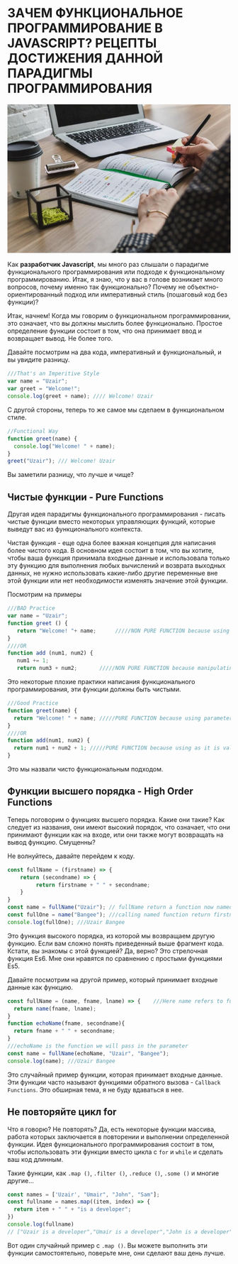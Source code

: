 # **ЗАЧЕМ ФУНКЦИОНАЛЬНОЕ ПРОГРАММИРОВАНИЕ В JAVASCRIPT? РЕЦЕПТЫ ДОСТИЖЕНИЯ ДАННОЙ ПАРАДИГМЫ ПРОГРАММИРОВАНИЯ**

![Logo](img/logo.jpeg)

Как **разработчик Javascript**, мы много раз слышали о парадигме функционального программирования или подходе к функциональному программированию. Итак, я знаю, что у вас в голове возникает много вопросов, почему именно так функционально? Почему не объектно-ориентированный подход или императивный стиль (пошаговый код без функции)?

Итак, начнем! Когда мы говорим о функциональном программировании, это означает, что вы должны мыслить более функционально. Простое определение функции состоит в том, что она принимает ввод и возвращает вывод. Не более того.

Давайте посмотрим на два кода, императивный и функциональный, и вы увидите разницу.

```js
///That's an Imperitive Style
var name = "Uzair";
var greet = "Welcome!";
console.log(greet + name); //// Welcome! Uzair
```

С другой стороны, теперь то же самое мы сделаем в функциональном стиле.

```js
//Functional Way
function greet(name) {
  console.log("Welcome! " + name);
}
greet("Uzair"); /// Welcome! Uzair
```

Вы заметили разницу, что лучше и чище?

## **Чистые функции - Pure Functions**

Другая идея парадигмы функционального программирования - писать чистые функции вместо некоторых управляющих функций, которые выведут вас из функционального контекста.

Чистая функция - еще одна более важная концепция для написания более чистого кода. В основном идея состоит в том, что вы хотите, чтобы ваша функция принимала входные данные и использовала только эту функцию для выполнения любых вычислений и возврата выходных данных, не нужно использовать какие-либо другие переменные вне этой функции или нет необходимости изменять значение этой функции.

Посмотрим на примеры

```js
///BAD Practice
var name = "Uzair";
function greet () {
   return "Welcome! "+ name;      /////NON PURE FUNCTION because using global variable.
}
////OR
function add (num1, num2) {
   num1 += 1;
   return num3 + num2;       /////NON PURE FUNCTION because manipulating the original value;
```

Это некоторые плохие практики написания функционального программирования, эти функции должны быть чистыми.

```js
///Good Practice
function greet(name) {
  return "Welcome! " + name; /////PURE FUNCTION because using parameter (input).
}
////OR
function add(num1, num2) {
  return num1 + num2 + 1; /////PURE FUNCTION because using as it is value of parameter;
}
```

Это мы назвали чисто функциональным подходом.

## **Функции высшего порядка - High Order Functions**
Теперь поговорим о функциях высшего порядка. Какие они такие? Как следует из названия, они имеют высокий порядок, что означает, что они принимают функции как на входе, или они также могут возвращать на вывод функцию. Смущенны?

Не волнуйтесь, давайте перейдем к коду.

```js
const fullName = (firstname) => {
    return (secondname) => {
         return firstname + " " + secondname;
    }
}
const name = fullName("Uzair"); // fullName return a function now named as name.
const fullOne = name("Bangee"); ///calling named function return firstname + " " + secondname
console.log(fullOne); ///Uzair Bangee
```

Это функция высокого порядка, из которой мы возвращаем другую функцию. Если вам сложно понять приведенный выше фрагмент кода. Кстати, вы знакомы с этой функцией? Да, верно? Это стрелочная функция Es6. Мне они нравятся по сравнению с простыми функциями Es5.

Давайте посмотрим на другой пример, который принимает входные данные как функцию.

```js
const fullName = (name, fname, lname) => {    ///Here name refers to function
  return name(fname, lname);
}
function echoName(fname, secondname){  
  return fname + " " + secondname;
}
///echoName is the function we will pass in the parameter
const name = fullName(echoName, "Uzair", "Bangee");
console.log(name); ///Uzair Bangee
```
Это случайный пример функции, которая принимает входные данные. Эти функции часто называют функциями обратного вызова - `Callback Functions`. Это обширная тема, я не буду вдаваться в нее.

## **Не повторяйте цикл for**
Что я говорю? Не повторять? Да, есть некоторые функции массива, работа которых заключается в повторении и выполнении определенной функции. Идея функционального программирования состоит в том, чтобы использовать эти функции вместо цикла с `for` и `while` и сделать ваш код длинным.

Такие функции, как `.map ()`, `.filter ()`, `.reduce ()`, `.some ()` и многие другие…

```js
const names = ['Uzair', "Umair", "John", "Sam"];
const fullname = names.map((item, index) => {
  return item + " " + "is a developer";
})
console.log(fullname)
// ["Uzair is a developer","Umair is a developer","John is a developer","Sam is a developer"]
```
Вот один случайный пример с `.map ()`. Вы можете выполнить эти функции самостоятельно, поверьте мне, они сделают ваш день лучше.
